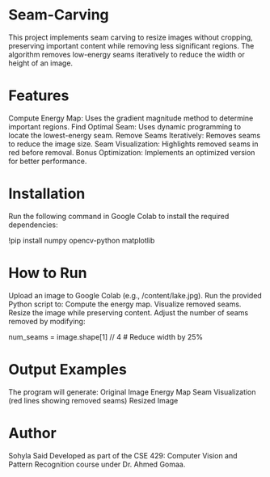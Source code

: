 # Seam-Carving
This project implements seam carving to resize images without cropping, preserving important content while removing less significant regions. The algorithm removes low-energy seams iteratively to reduce the width or height of an image.

# Features

Compute Energy Map: Uses the gradient magnitude method to determine important regions.
Find Optimal Seam: Uses dynamic programming to locate the lowest-energy seam.
Remove Seams Iteratively: Removes seams to reduce the image size.
Seam Visualization: Highlights removed seams in red before removal.
Bonus Optimization: Implements an optimized version for better performance.

# Installation
Run the following command in Google Colab to install the required dependencies:

!pip install numpy opencv-python matplotlib

# How to Run
Upload an image to Google Colab (e.g., /content/lake.jpg).
Run the provided Python script to:
Compute the energy map.
Visualize removed seams.
Resize the image while preserving content.
Adjust the number of seams removed by modifying:

num_seams = image.shape[1] // 4  # Reduce width by 25%

# Output Examples
The program will generate:
Original Image
Energy Map
Seam Visualization (red lines showing removed seams)
Resized Image


# Author
Sohyla Said
Developed as part of the CSE 429: Computer Vision and Pattern Recognition course under Dr. Ahmed Gomaa.
